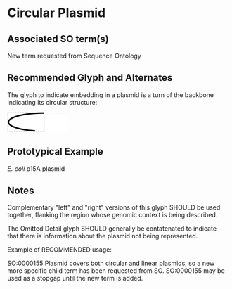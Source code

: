 # Circular Plasmid

## Associated SO term(s)

New term requested from Sequence Ontology


## Recommended Glyph and Alternates

The glyph to indicate embedding in a plasmid is a turn of the backbone indicating its circular structure:

![glyph specification](circular-plasmid-specification.png)

## Prototypical Example

_E. coli_ p15A plasmid

## Notes

Complementary "left" and "right" versions of this glyph SHOULD be used together, flanking the region whose genomic context is being described.

The Omitted Detail glyph SHOULD generally be contatenated to indicate that there is information about the plasmid not being represented.

Example of RECOMMENDED usage:

SO:0000155 Plasmid covers both circular and linear plasmids, so a new more specific child term has been requested from SO. SO:0000155 may be used as a stopgap until the new term is added.
